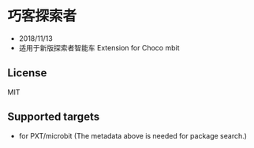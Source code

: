 # 巧客探索者
 - 2018/11/13
 - 适用于新版探索者智能车
Extension for Choco mbit    
 ## License
 MIT
 ## Supported targets
 * for PXT/microbit
(The metadata above is needed for package search.)
